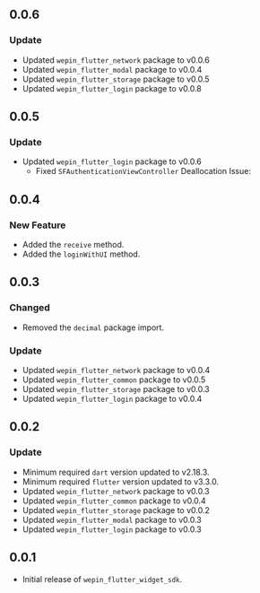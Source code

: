 ## 0.0.6
### Update
- Updated `wepin_flutter_network` package to v0.0.6
- Updated `wepin_flutter_modal` package to v0.0.4
- Updated `wepin_flutter_storage` package to v0.0.5
- Updated `wepin_flutter_login` package to v0.0.8

## 0.0.5
###  Update
- Updated `wepin_flutter_login` package to v0.0.6
  - Fixed `SFAuthenticationViewController` Deallocation Issue:

## 0.0.4
### New Feature
- Added the `receive` method.
- Added the `loginWithUI` method.

## 0.0.3
### Changed
- Removed the `decimal` package import.

### Update
- Updated `wepin_flutter_network` package to v0.0.4
- Updated `wepin_flutter_common` package to v0.0.5
- Updated `wepin_flutter_storage` package to v0.0.3
- Updated `wepin_flutter_login` package to v0.0.4


## 0.0.2
### Update
  - Minimum required `dart` version updated to v2.18.3.
  - Minimum required `flutter` version updated to v3.3.0.
  - Updated `wepin_flutter_network` package to v0.0.3
  - Updated `wepin_flutter_common` package to v0.0.4
  - Updated `wepin_flutter_storage` package to v0.0.2
  - Updated `wepin_flutter_modal` package to v0.0.3
  - Updated `wepin_flutter_login` package to v0.0.3

## 0.0.1
* Initial release of `wepin_flutter_widget_sdk`.
